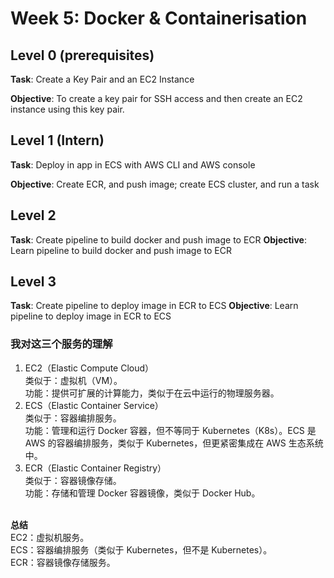 # Week 5: Docker & Containerisation

## Level 0 (prerequisites)
**Task**: Create a Key Pair and an EC2 Instance

**Objective**: To create a key pair for SSH access and then create an EC2 instance using this key pair.


## Level 1 (Intern)
**Task**: Deploy in app in ECS with AWS CLI and AWS console

**Objective**: Create ECR, and push image; create ECS cluster, and run a task


## Level 2 
**Task**: Create pipeline to build docker and push image to ECR
**Objective**: Learn pipeline to build docker and push image to ECR



## Level 3 
**Task**: Create pipeline to deploy image in ECR to ECS
**Objective**: Learn pipeline to deploy image in ECR to ECS


### 我对这三个服务的理解
1. EC2（Elastic Compute Cloud）
    </br>类似于：虚拟机（VM）。
    </br>功能：提供可扩展的计算能力，类似于在云中运行的物理服务器。
2. ECS（Elastic Container Service）
    </br>类似于：容器编排服务。
    </br>功能：管理和运行 Docker 容器，但不等同于 Kubernetes（K8s）。ECS 是 AWS 的容器编排服务，类似于 Kubernetes，但更紧密集成在 AWS 生态系统中。
3. ECR（Elastic Container Registry）
    </br>类似于：容器镜像存储。
    </br>功能：存储和管理 Docker 容器镜像，类似于 Docker Hub。
   
</br>**总结**
</br>EC2：虚拟机服务。
</br>ECS：容器编排服务（类似于 Kubernetes，但不是 Kubernetes）。
</br>ECR：容器镜像存储服务。


